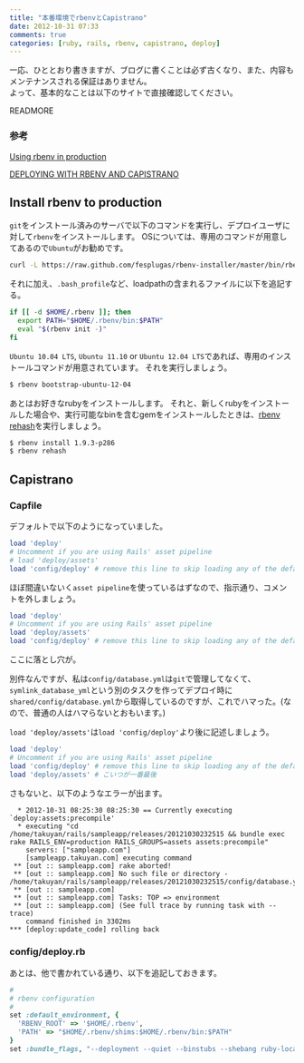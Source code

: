 ```yaml
---
title: "本番環境でrbenvとCapistrano"
date: 2012-10-31 07:33
comments: true
categories: [ruby, rails, rbenv, capistrano, deploy]
---
```


一応、ひととおり書きますが、ブログに書くことは必ず古くなり、また、内容もメンテナンスされる保証はありません。  
よって、基本的なことは以下のサイトで直接確認してください。

READMORE

### 参考

[Using rbenv in production](https://github.com/sstephenson/rbenv/wiki/Using-rbenv-in-production)

[DEPLOYING WITH RBENV AND CAPISTRANO](http://henriksjokvist.net/archive/2012/2/deploying-with-rbenv-and-capistrano/)

## Install rbenv to production

`git`をインストール済みのサーバで以下のコマンドを実行し、デプロイユーザに対して`rbenv`をインストールします。
OSについては、専用のコマンドが用意してあるので`Ubuntu`がお勧めです。

``` sh
curl -L https://raw.github.com/fesplugas/rbenv-installer/master/bin/rbenv-installer | bash
```

それに加え、`.bash_profile`など、loadpathの含まれるファイルに以下を追記する。

``` sh
if [[ -d $HOME/.rbenv ]]; then
  export PATH="$HOME/.rbenv/bin:$PATH"
  eval "$(rbenv init -)"
fi
```

`Ubuntu 10.04 LTS`, `Ubuntu 11.10` or `Ubuntu 12.04 LTS`であれば、専用のインストールコマンドが用意されています。
それを実行しましょう。

``` sh
$ rbenv bootstrap-ubuntu-12-04
```

あとはお好きなrubyをインストールします。
それと、新しくrubyをインストールした場合や、実行可能なbinを含むgemをインストールしたときは、[rbenv rehash](https://github.com/sstephenson/rbenv#section_3.6)を実行しましょう。

``` sh
$ rbenv install 1.9.3-p286
$ rbenv rehash
```

## Capistrano

### Capfile

デフォルトで以下のようになっていました。

``` ruby
load 'deploy'
# Uncomment if you are using Rails' asset pipeline
# load 'deploy/assets'
load 'config/deploy' # remove this line to skip loading any of the default tasks
```

ほぼ間違いないく`asset pipeline`を使っているはずなので、指示通り、コメントを外しましょう。

``` ruby
load 'deploy'
# Uncomment if you are using Rails' asset pipeline
load 'deploy/assets'
load 'config/deploy' # remove this line to skip loading any of the default tasks
```

ここに落とし穴が。

別件なんですが、私は`config/database.yml`は`git`で管理してなくて、`symlink_database_yml`という別のタスクを作ってデプロイ時に`shared/config/database.yml`から取得しているのですが、これでハマった。(なので、普通の人はハマらないとおもいます。)

`load 'deploy/assets'`は`load 'config/deploy'`より後に記述しましょう。

``` ruby
load 'deploy'
# Uncomment if you are using Rails' asset pipeline
load 'config/deploy' # remove this line to skip loading any of the default tasks
load 'deploy/assets' # こいつが一番最後
```

さもないと、以下のようなエラーが出ます。

```
  * 2012-10-31 08:25:30 08:25:30 == Currently executing `deploy:assets:precompile'
  * executing "cd /home/takuyan/rails/sampleapp/releases/20121030232515 && bundle exec rake RAILS_ENV=production RAILS_GROUPS=assets assets:precompile"
    servers: ["sampleapp.com"]
    [sampleapp.takuyan.com] executing command
 ** [out :: sampleapp.com] rake aborted!
 ** [out :: sampleapp.com] No such file or directory - /home/takuyan/rails/sampleapp/releases/20121030232515/config/database.yml
 ** [out :: sampleapp.com]
 ** [out :: sampleapp.com] Tasks: TOP => environment
 ** [out :: sampleapp.com] (See full trace by running task with --trace)
    command finished in 3302ms
*** [deploy:update_code] rolling back
```

### config/deploy.rb

あとは、他で書かれている通り、以下を追記しておきます。

```  ruby
#
# rbenv configuration
#
set :default_environment, {
  'RBENV_ROOT' => '$HOME/.rbenv',
  'PATH' => "$HOME/.rbenv/shims:$HOME/.rbenv/bin:$PATH"
}
set :bundle_flags, "--deployment --quiet --binstubs --shebang ruby-local-exec"
```

